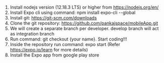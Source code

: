 1) Install nodejs version (12.18.3 LTS) or higher from https://nodejs.org/en/
2) Install Expo cli using command: npm install expo-cli --global 
3) Install git: https://git-scm.com/downloads
4) Clone the git repository: https://github.com/pankajspace/mobileApp.git
5) We will create a separate branch per developer. develop branch will act as integration branch
6) Run command: git checkout {your name}. Start coding!!!
5) Inside the repository run command: expo start (Refer https://expo.io/learn for more details)
6) Install the Expo app from google play store
